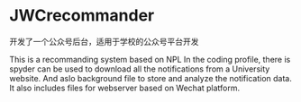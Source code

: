 # JWCrecommander
开发了一个公众号后台，适用于学校的公众号平台开发

This is a recommanding system based on NPL
In the coding profile, there is spyder can be used to download all the notifications from a University website. And aslo background file to store and analyze the notification data. It also includes files for webserver based on Wechat platform. 
